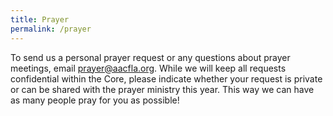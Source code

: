 ```yaml
---
title: Prayer
permalink: /prayer
---
```


To send us a personal prayer request or any questions about prayer meetings, email <prayer@aacfla.org>. While we will keep all requests confidential within the Core, please indicate whether your request is private or can be shared with the prayer ministry this year. This way we can have as many people pray for you as possible!

